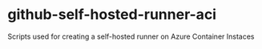 # github-self-hosted-runner-aci
Scripts used for creating a self-hosted runner on Azure Container Instaces
